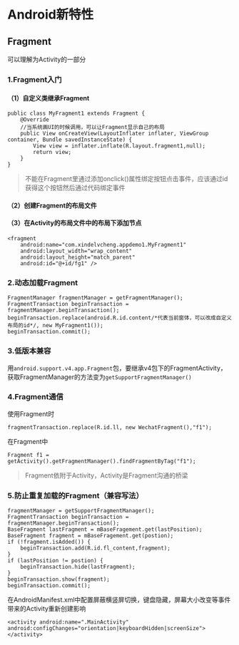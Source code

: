 # Android新特性
## Fragment
可以理解为Activity的一部分
### 1.Fragment入门
#### （1）自定义类继承Fragment
```
public class MyFragment1 extends Fragment {
    @Override
    //当系统画UI的时候调用，可以让Fragment显示自己的布局
    public View onCreateView(LayoutInflater inflater, ViewGroup container, Bundle savedInstanceState) {
        View view = inflater.inflate(R.layout.fragment1,null);
        return view;
    }
}
```
>不能在Fragment里通过添加onclick()属性绑定按钮点击事件，应该通过id获得这个按钮然后通过代码绑定事件
#### （2）创建Fragment的布局文件
#### （3）在Activity的布局文件中的布局下添加<fragment/>节点
```
<fragment
    android:name="com.xindelvcheng.appdemo1.MyFragment1"
    android:layout_width="wrap_content"
    android:layout_height="match_parent"
    android:id="@+id/fg1" />
```
### 2.动态加载Fragment
```
FragmentManager fragmentManager = getFragmentManager();
FragmentTransaction beginTransaction = fragmentManager.beginTransaction();
beginTransaction.replace(android.R.id.content/*代表当前窗体，可以改成自定义布局的id*/, new MyFragment1());
beginTransaction.commit();
```
### 3.低版本兼容
用`android.support.v4.app.Fragment`包，要继承v4包下的FragmentActivity，获取FragmentManager的方法变为`getSupportFragmentManager()`
### 4.Fragment通信
使用Fragment时
```
fragmentTransaction.replace(R.id.ll, new WechatFragment(),"f1");
```
在Fragment中
```
Fragment f1 = getActivity().getFragmentManager().findFragmentByTag("f1");
```
>Fragment依附于Activity，Activity是Fragment沟通的桥梁
### 5.防止重复加载的Fragment（兼容写法）
```
fragmentManager = getSupportFragmentManager();
FragmentTransaction beginTransaction = fragmentManager.beginTransaction();
BaseFragment lastFragment = mBaseFragement.get(lastPosition);
BaseFragment fragment = mBaseFragement.get(postion);
if (!fragment.isAdded()) {
    beginTransaction.add(R.id.fl_content,fragment);
}
if (lastPosition != postion) {
    beginTransaction.hide(lastFragment);
}
beginTransaction.show(fragment);
beginTransaction.commit();
```
在AndroidManifest.xml中配置屏蔽横竖屏切换，键盘隐藏，屏幕大小改变等事件带来的Activity重新创建影响
```
<activity android:name=".MainActivity" android:configChanges="orientation|keyboardHidden|screenSize"></activity>
```